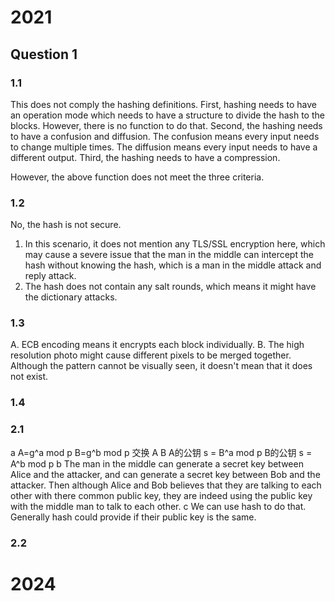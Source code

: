 # 2021
## Question 1
### 1.1 
This does not comply the hashing definitions. 
First, hashing needs to have an operation mode which needs to have a structure to divide the hash to the blocks. However, there is no function to do that. 
Second, the hashing needs to have a confusion and diffusion. The confusion means every input needs to change multiple times. The diffusion means every input needs to have a different output. 
Third, the hashing needs to have a compression. 

However, the above function does not meet the three criteria. 
### 1.2
No, the hash is not secure. 
1. In this scenario, it does not mention any TLS/SSL encryption here, which may cause a severe issue that the man in the middle can intercept the hash without knowing the hash, which is a man in the middle attack and reply attack. 
2. The hash does not contain any salt rounds, which means it might have the dictionary attacks. 
### 1.3 
A. ECB encoding means it encrypts each block individually. 
B. The high resolution photo might cause different pixels to be merged together. Although the pattern cannot be visually seen, it doesn't mean that it does not exist. 

### 1.4 


### 2.1 
a
A=g^a mod p
B=g^b mod p
交换 A B
A的公钥 s = B^a mod p
B的公钥 s = A^b mod p
b
The man in the middle can generate a secret key between Alice and the attacker, and can generate a secret key between Bob and the attacker. Then although Alice and Bob believes that they are talking to each other with there common public key, they are indeed using the public key with the middle man to talk to each other. 
c
We can use hash to do that. Generally hash could provide if their public key is the same. 


### 2.2


# 2024
##